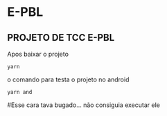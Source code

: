 # E-PBL

## PROJETO DE TCC E-PBL

Apos baixar o projeto

```yarn```

o comando para testa o projeto no android

```yarn and```

#Esse cara tava bugado... não consiguia executar ele

